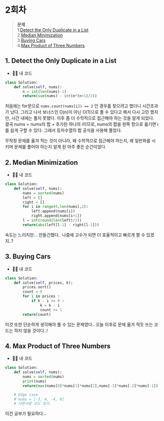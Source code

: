 # 2회차
> **문제**<br>
1.[Detect the Only Duplicate in a List](https://binarysearch.com/problems/Detect-the-Only-Duplicate-in-a-List)<br>
2.[Median Minimization](https://binarysearch.com/problems/Median-Minimization)<br>
3.[Buying Cars](https://binarysearch.com/problems/Buying-Cars)<br>
4.[Max Product of Three Numbers](https://binarysearch.com/problems/Max-Product-of-Three-Numbers)<br>

## 1. Detect the Only Duplicate in a List

- 🙋‍♀️  내 코드
```python
class Solution:
    def solve(self, nums):
        n = int(len(nums)-1)
        return(sum(nums) - int(n*(n+1)/2))
```
처음에는 for문으로 ```nums.count(nums[i]) == 2``` 인 경우를 찾으려고 했더니 시간초과가 났다.
그리고 나서 보너스인 O(n)이 아닌 O(1)으로 풀 수 있다고 해서 다시 고민 했지만, 시간 내에는 풀지 못했다.
이후 좀 더 수학적으로 접근해야 하는 것을 알게 되었다. 
결국 nums = nums의 합 + 추가된 하나의 i이므로,
nums의 합을 왼쪽 항으로 옮기면 i를 쉽게 구할 수 있다.
그래서 등차수열의 합 공식을 사용해 풀었다.

무작정 문제를 옮겨 적는 것이 아니라, 왜 수학적으로 접근해야 하는지, 왜 일반화를 시키며 문제를 풀어야 하는지 알게 된 아주 좋은 순간이었다.

## 2. Median Minimization

- 🙋‍♀️  내 코드
```python
class Solution:
    def solve(self, nums):
        nums = sorted(nums)
        left = []
        right = []
        for i in range(0,len(nums),2):
            left.append(nums[i])
            right.append(nums[i+1])
        l = int(round(len(left)/2))
        return(abs(left[l-1] - right[l-1]))
```
속도는 느리지만... 만들긴했다.. 나중에 고수가 되면 더 효율적이고 빠르게 짤 수 있겠지..?

## 3. Buying Cars

- 🙋‍♀️  내 코드
```python
class Solution:
    def solve(self, prices, k):
        prices.sort()
        count = 0
        for i in prices :
            if k - i >= 0 :
                k = k - i
                count += 1
        return(count)
```

이것 또한 단순하게 생각해야 풀 수 있는 문제였다..
오늘 이후로 문제 옮겨 적듯 쓰는 코드는 하지 않을 것이다..!
## 4. Max Product of Three Numbers

- 🙋‍♀️  내 코드
```python
class Solution:
    def solve(self, nums):
        nums = sorted(nums)
        print(nums)
        return(max(nums[0]*nums[1]*nums[2],nums[-3]*nums[-2]*nums[-1]))

    # Edge case
    # nums = [-3, 4, -4, 0]
    # 다른사람 코드 찾기.
```

이건 공부가 필요하다...
